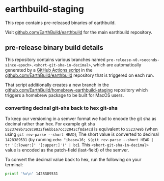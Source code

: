 # earthbuild-staging
This repo contains pre-released binaries of earthbuild.

Visit [github.com/EarthBuild/earthbuild](https://github.com/EarthBuild/earthbuild) for the main earthbuild repository.

## pre-release binary build details

This repository contains various branches named `pre-release-v0.<seconds-since-epoch>.<short-git-sha-in-decimal>`, which are automatically
generated by a [GitHub Actions script](https://github.com/EarthBuild/earthbuild/blob/main/.github/workflows/ci-staging-deploy.yml) in the 
[github.com/EarthBuild/earthbuild](https://github.com/EarthBuild/earthbuild) repository that is triggered on each run.

That script additionally creates a new branch in the [github.com/EarthBuild/homebrew-earthbuild-staging](https://github.com/EarthBuild/homebrew-earthbuild-staging) repository
which triggers a homebrew package to be built for MacOS users.

### converting decinal git-sha back to hex git-sha

To keep our versioning in a semver format we had to encode the git sha as decimal rather than hex.
For example git sha `55237e9b71c8c9032fe6bb167cc32042cf8da4cd` is equivalent to `55237e9b` (when using `git rev-parse --short HEAD`);
The short value is converted to decimal `1428389531` (by running `echo "ibase=16; $(git rev-parse --short HEAD | tr '[:lower:]' '[:upper:]')" | bc`).
This `<short-git-sha-in-decimal>` value is encoded as the patch-field (last-field) of the semver.

To convert the decimal value back to hex, run the following on your terminal:

```bash
printf '%x\n' 1428389531
```
